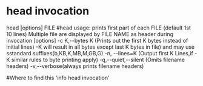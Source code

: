 # head invocation 
head [options] FILE	
#head usage:
prints first part of each FILE (default 1st 10 lines)
Multiple file are displayed by FILE NAME as header during invocation
[options] 
-c K,--bytes K (Prints out the first K bytes instead of initial lines)
-K will result in all bytes except last K bytes in file) and may use sstandard suffixes(b,KB,K,MB,M,GB,G)
-n, --lines=K (Output first K Lines,if -K similar rules to byte printing apply)
-q,--quiet,--silent (Omits filename headers)
-v,--verbose(always prints filename headers)

#Where to find this
'info head invocation'
